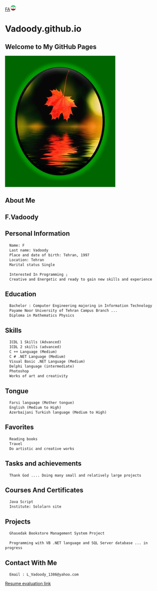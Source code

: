 

[FA](CV_Fa.md)<a class="pt-trigger" href="CV_Fa" data-animation="62"><img src="img/Iran.png" width="20" height="20"/></a>


# Vadoody.github.io


## Welcome to  My GitHub Pages

<img src="https://raw.githubusercontent.com/Vadoody/Vadoody.github.io/main/U100.jpg">



## About Me

## F.Vadoody

## Personal Information

      Name: F
      Last name: Vadoody
      Place and date of birth: Tehran, 1997
      Location: Tehran
      Marital status Single

      Interested In Programming ; 
      Creative and Energetic and ready to gain new skills and experience

## Education

      Bachelor : Computer Engineering majoring in Information Technology
      Payame Noor University of Tehran Campus Branch ...
      Diploma in Mathematics Physics

## Skills

      ICDL 1 Skills (Advanced)
      ICDL 2 skills (advanced)
      C ++ Language (Medium)
      C # .NET Language (Medium)
      Visual Basic .NET Language (Medium)
      Delphi language (intermediate)
      Photoshop
      Works of art and creativity

## Tongue

      Farsi language (Mother tongue)
      English (Medium to High)
      Azerbaijani Turkish language (Medium to High)
      
## Favorites

      Reading books
      Travel
      Do artistic and creative works

## Tasks and achievements

      Thank God .... Doing many small and relatively large projects
  
## Courses And Certificates

      Java Script
      Institute: Sololarn site

## Projects

      Ghasedak Bookstore Management System Project

      Programming with VB .NET language and SQL Server database ... in progress

## Contact With Me

      Email : L_Vadoody_1386@yahoo.com

   [Resume evaluation link](https://github.com/zahramahan/zahramahan.github.io/blob/c97291ea3ff79033f40d8299f92d5f5595268878/ZM_CV_CheckList_AR_3983%20(1).pdf)
   
</p>

